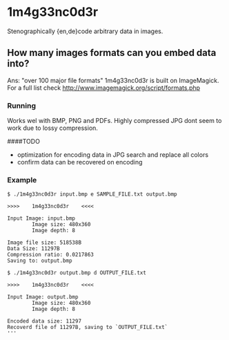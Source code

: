 # 1m4g33nc0d3r
Stenographically {en,de}code arbitrary data in images.

## How many images formats can you embed data into?
Ans: "over 100 major file formats"
1m4g33nc0d3r is built on ImageMagick. For a full list check http://www.imagemagick.org/script/formats.php


### Running

Works wel with BMP, PNG and PDFs. Highly compressed JPG dont seem to work due to lossy compression.

####TODO

* optimization for encoding data in JPG search and replace all colors
* confirm data can be recovered on encoding

### Example


```
$ ./1m4g33nc0d3r input.bmp e SAMPLE_FILE.txt output.bmp

>>>>    1m4g33nc0d3r    <<<<

Input Image: input.bmp
        Image size: 480x360
        Image depth: 8

Image file size: 518538B
Data Size: 11297B
Compression ratio: 0.0217863
Saving to: output.bmp
```

```
$ ./1m4g33nc0d3r output.bmp d OUTPUT_FILE.txt

>>>>    1m4g33nc0d3r    <<<<

Input Image: output.bmp
        Image size: 480x360
        Image depth: 8

Encoded data size: 11297
Recoverd file of 11297B, saving to `OUTPUT_FILE.txt`
'''

